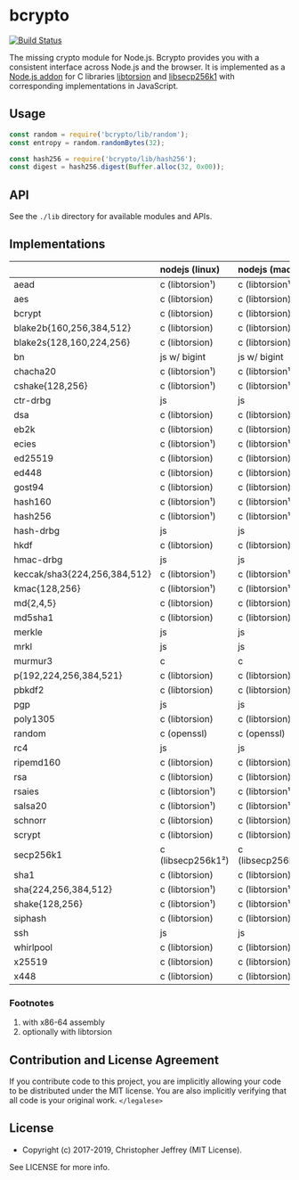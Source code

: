 # bcrypto

[![Build Status][circleci-status-img]][circleci-status-url]

The missing crypto module for Node.js. Bcrypto provides you with a consistent
interface across Node.js and the browser. It is implemented as a [Node.js
addon][addon] for C libraries [libtorsion][libtorsion] and
[libsecp256k1][libsecp256k1] with corresponding implementations in JavaScript.

## Usage

```js
const random = require('bcrypto/lib/random');
const entropy = random.randomBytes(32);

const hash256 = require('bcrypto/lib/hash256');
const digest = hash256.digest(Buffer.alloc(32, 0x00));
```

## API

See the `./lib` directory for available modules and APIs.

## Implementations

|                              | nodejs (linux)    | nodejs (macos)    | nodejs (win)      | browser |
| :--------------------------- |:------------------| :-----------------|:------------------|:--------|
| aead                         | c (libtorsion¹)   | c (libtorsion¹)   | c (libtorsion)    | js      |
| aes                          | c (libtorsion)    | c (libtorsion)    | c (libtorsion)    | js      |
| bcrypt                       | c (libtorsion)    | c (libtorsion)    | c (libtorsion)    | js      |
| blake2b{160,256,384,512}     | c (libtorsion)    | c (libtorsion)    | c (libtorsion)    | js      |
| blake2s{128,160,224,256}     | c (libtorsion)    | c (libtorsion)    | c (libtorsion)    | js      |
| bn                           | js w/ bigint      | js w/ bigint      | js w/ bigint      | js      |
| chacha20                     | c (libtorsion¹)   | c (libtorsion¹)   | c (libtorsion)    | js      |
| cshake{128,256}              | c (libtorsion¹)   | c (libtorsion¹)   | c (libtorsion)    | js      |
| ctr-drbg                     | js                | js                | js                | js      |
| dsa                          | c (libtorsion)    | c (libtorsion)    | c (libtorsion)    | js      |
| eb2k                         | c (libtorsion)    | c (libtorsion)    | c (libtorsion)    | js      |
| ecies                        | c (libtorsion¹)   | c (libtorsion¹)   | c (libtorsion)    | js      |
| ed25519                      | c (libtorsion)    | c (libtorsion)    | c (libtorsion)    | js      |
| ed448                        | c (libtorsion)    | c (libtorsion)    | c (libtorsion)    | js      |
| gost94                       | c (libtorsion)    | c (libtorsion)    | c (libtorsion)    | js      |
| hash160                      | c (libtorsion¹)   | c (libtorsion¹)   | c (libtorsion)    | js      |
| hash256                      | c (libtorsion¹)   | c (libtorsion¹)   | c (libtorsion)    | js      |
| hash-drbg                    | js                | js                | js                | js      |
| hkdf                         | c (libtorsion)    | c (libtorsion)    | c (libtorsion)    | js      |
| hmac-drbg                    | js                | js                | js                | js      |
| keccak/sha3{224,256,384,512} | c (libtorsion¹)   | c (libtorsion¹)   | c (libtorsion)    | js      |
| kmac{128,256}                | c (libtorsion¹)   | c (libtorsion¹)   | c (libtorsion)    | js      |
| md{2,4,5}                    | c (libtorsion)    | c (libtorsion)    | c (libtorsion)    | js      |
| md5sha1                      | c (libtorsion)    | c (libtorsion)    | c (libtorsion)    | js      |
| merkle                       | js                | js                | js                | js      |
| mrkl                         | js                | js                | js                | js      |
| murmur3                      | c                 | c                 | c                 | js      |
| p{192,224,256,384,521}       | c (libtorsion)    | c (libtorsion)    | c (libtorsion)    | js      |
| pbkdf2                       | c (libtorsion)    | c (libtorsion)    | c (libtorsion)    | js      |
| pgp                          | js                | js                | js                | js      |
| poly1305                     | c (libtorsion)    | c (libtorsion)    | c (libtorsion)    | js      |
| random                       | c (openssl)       | c (openssl)       | c (openssl)       | js      |
| rc4                          | js                | js                | js                | js      |
| ripemd160                    | c (libtorsion)    | c (libtorsion)    | c (libtorsion)    | js      |
| rsa                          | c (libtorsion)    | c (libtorsion)    | c (libtorsion)    | js      |
| rsaies                       | c (libtorsion¹)   | c (libtorsion¹)   | c (libtorsion)    | js      |
| salsa20                      | c (libtorsion¹)   | c (libtorsion¹)   | c (libtorsion)    | js      |
| schnorr                      | c (libtorsion)    | c (libtorsion)    | c (libtorsion)    | js      |
| scrypt                       | c (libtorsion)    | c (libtorsion)    | c (libtorsion)    | js      |
| secp256k1                    | c (libsecp256k1²) | c (libsecp256k1²) | c (libsecp256k1²) | js      |
| sha1                         | c (libtorsion)    | c (libtorsion)    | c (libtorsion)    | js      |
| sha{224,256,384,512}         | c (libtorsion¹)   | c (libtorsion¹)   | c (libtorsion)    | js      |
| shake{128,256}               | c (libtorsion¹)   | c (libtorsion¹)   | c (libtorsion)    | js      |
| siphash                      | c (libtorsion)    | c (libtorsion)    | c (libtorsion)    | js      |
| ssh                          | js                | js                | js                | js      |
| whirlpool                    | c (libtorsion)    | c (libtorsion)    | c (libtorsion)    | js      |
| x25519                       | c (libtorsion)    | c (libtorsion)    | c (libtorsion)    | js      |
| x448                         | c (libtorsion)    | c (libtorsion)    | c (libtorsion)    | js      |

### Footnotes

1. with x86-64 assembly
2. optionally with libtorsion

## Contribution and License Agreement

If you contribute code to this project, you are implicitly allowing your code
to be distributed under the MIT license. You are also implicitly verifying that
all code is your original work. `</legalese>`

## License

- Copyright (c) 2017-2019, Christopher Jeffrey (MIT License).

See LICENSE for more info.

[circleci-status-img]: https://circleci.com/gh/bcoin-org/bcrypto/tree/master.svg?style=shield
[circleci-status-url]: https://circleci.com/gh/bcoin-org/bcrypto/tree/master
[libtorsion]: https://github.com/bcoin-org/libtorsion
[libsecp256k1]: https://github.com/bitcoin-core/secp256k1
[addon]: https://nodejs.org/api/addons.html
